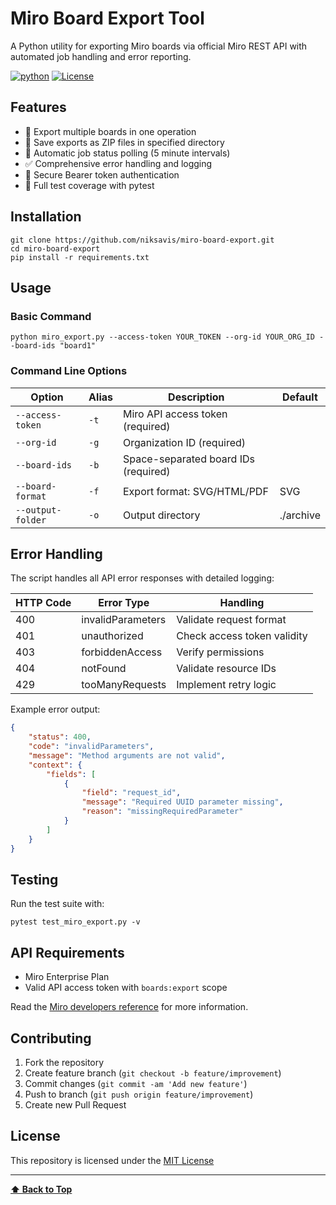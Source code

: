 # Miro Board Export Tool

A Python utility for exporting Miro boards via official Miro REST API with automated job handling and error reporting.

[![python](https://img.shields.io/badge/Python-3.13-3776AB.svg?style=flat&logo=python&logoColor=white)](https://www.python.org)
[![License](https://img.shields.io/badge/License-MIT-green)](LICENSE)

## Features

- 🚀 Export multiple boards in one operation
- 📁 Save exports as ZIP files in specified directory
- 🔄 Automatic job status polling (5 minute intervals)
- ✅ Comprehensive error handling and logging
- 🔐 Secure Bearer token authentication
- 🧪 Full test coverage with pytest

## Installation
```
git clone https://github.com/niksavis/miro-board-export.git
cd miro-board-export
pip install -r requirements.txt
```

## Usage

### Basic Command
```
python miro_export.py --access-token YOUR_TOKEN --org-id YOUR_ORG_ID --board-ids "board1"
```

### Command Line Options
| Option            | Alias | Description                          | Default   |
| ----------------- | ----- | ------------------------------------ | --------- |
| `--access-token`  | `-t`  | Miro API access token (required)     |           |
| `--org-id`        | `-g`  | Organization ID (required)           |           |
| `--board-ids`     | `-b`  | Space-separated board IDs (required) |           |
| `--board-format`  | `-f`  | Export format: SVG/HTML/PDF          | SVG       |
| `--output-folder` | `-o`  | Output directory                     | ./archive |


## Error Handling

The script handles all API error responses with detailed logging:

| HTTP Code | Error Type        | Handling                    |
| --------- | ----------------- | --------------------------- |
| 400       | invalidParameters | Validate request format     |
| 401       | unauthorized      | Check access token validity |
| 403       | forbiddenAccess   | Verify permissions          |
| 404       | notFound          | Validate resource IDs       |
| 429       | tooManyRequests   | Implement retry logic       |

Example error output:
```json
{
    "status": 400,
    "code": "invalidParameters",
    "message": "Method arguments are not valid",
    "context": {
        "fields": [
            {
                "field": "request_id",
                "message": "Required UUID parameter missing",
                "reason": "missingRequiredParameter"
            }
        ]
    }
}
```

## Testing

Run the test suite with:
```
pytest test_miro_export.py -v
```

## API Requirements

- Miro Enterprise Plan
- Valid API access token with `boards:export` scope

Read the [Miro developers reference](https://developers.miro.com/reference/board-export) for more information.

## Contributing

1. Fork the repository
2. Create feature branch (`git checkout -b feature/improvement`)
3. Commit changes (`git commit -am 'Add new feature'`)
4. Push to branch (`git push origin feature/improvement`)
5. Create new Pull Request

## License

This repository is licensed under the [MIT License](LICENSE)

---

**[⬆ Back to Top](#miro-board-export-tool)**
